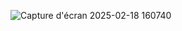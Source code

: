 
![Capture d'écran 2025-02-18 160740](https://github.com/user-attachments/assets/1ad80f69-88a4-421c-b8d2-e76deee35a7d)
